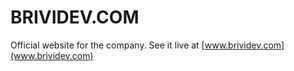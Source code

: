 # BRIVIDEV.COM

Official website for the company. See it live at [www.brividev.com](www.brividev.com)
